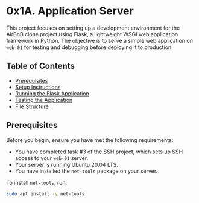 # 0x1A. Application Server

This project focuses on setting up a development environment for the AirBnB clone project using Flask, a lightweight WSGI web application framework in Python. The objective is to serve a simple web application on `web-01` for testing and debugging before deploying it to production.

## Table of Contents

- [Prerequisites](#prerequisites)
- [Setup Instructions](#setup-instructions)
- [Running the Flask Application](#running-the-flask-application)
- [Testing the Application](#testing-the-application)
- [File Structure](#file-structure)

## Prerequisites

Before you begin, ensure you have met the following requirements:

- You have completed task #3 of the SSH project, which sets up SSH access to your `web-01` server.
- Your server is running Ubuntu 20.04 LTS.
- You have installed the `net-tools` package on your server.

To install `net-tools`, run:
```sh
sudo apt install -y net-tools
